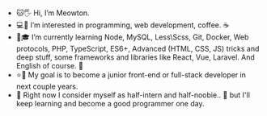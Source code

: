 - 🐱🖐 Hi, I’m Meowton.
- 💻👀 I’m interested in programming, web development, coffee. ☕️
- 🌱🎓 I’m currently learning Node, MySQL, Less\Scss, Git, Docker, Web protocols, PHP, TypeScript, ES6+, Advanced (HTML, CSS, JS) tricks and deep stuff, 
  some frameworks and libraries like React, Vue, Laravel. And English of course. 🦥 
- ⭐️🦐 My goal is to become a junior front-end or full-stack developer in next couple years.
- 📝 Right now I consider myself as half-intern and half-noobie.. 🥺 but I'll keep learning and become a good programmer one day.
<!---
TheMeowton/TheMeowton is a ✨ special ✨ repository because its `README.md` (this file) appears on your GitHub profile.
You can click the Preview link to take a look at your changes.
--->
